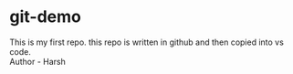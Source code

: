 # git-demo
This is my first repo. this repo is written in github and then copied into vs code.
<br>
Author - Harsh
